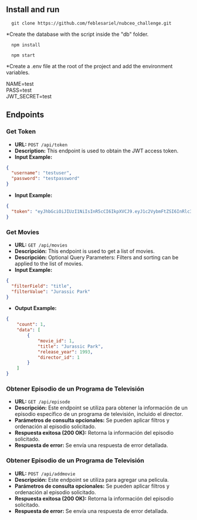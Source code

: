 ## Install and run

```
  git clone https://github.com/feblesariel/nubceo_challenge.git
```

*Create the database with the script inside the "db" folder.

```
  npm install 
```
```
  npm start    
```

*Create a .env file at the root of the project and add the environment variables.

NAME=test<br>
PASS=test<br>
JWT_SECRET=test

## Endpoints

### Get Token

- **URL:** `POST /api/token`
- **Description:** This endpoint is used to obtain the JWT access token.
- **Input Example:**
```json
{
  "username": "testuser",
  "password": "testpassword"
}
```
- **Input Example:**
```json
{
  "token": "eyJhbGciOiJIUzI1NiIsInR5cCI6IkpXVCJ9.eyJ1c2VybmFtZSI6InRlc3R1c2VyIiwiaWF0IjoxNjI2NDc1OTM3LCJleHAiOjE2MjY0NzU5NzN9.9dFdTWycMCw-M7jAIXmGYg9NBKMQY0vFqfvCN2WPL5E"
}
```

### Get Movies

- **URL:** `GET /api/movies`
- **Descripción:** This endpoint is used to get a list of movies.
- **Descripción:** Optional Query Parameters: Filters and sorting can be applied to the list of movies.
- **Input Example:**
```json
{
  "filterField": "title",
  "filterValue": "Jurassic Park"
}
```
- **Output Example:**
```json
{
    "count": 1,
    "data": [
        {
            "movie_id": 1,
            "title": "Jurassic Park",
            "release_year": 1993,
            "director_id": 1
        }
    ]
}
```









### Obtener Episodio de un Programa de Televisión

- **URL:** `GET /api/episode`
- **Descripción:** Este endpoint se utiliza para obtener la información de un episodio específico de un programa de televisión, incluido el director.
- **Parámetros de consulta opcionales:** Se pueden aplicar filtros y ordenación al episodio solicitado.
- **Respuesta exitosa (200 OK):** Retorna la información del episodio solicitado.
- **Respuesta de error:** Se envía una respuesta de error detallada.

### Obtener Episodio de un Programa de Televisión

- **URL:** `POST /api/addmovie`
- **Descripción:** Este endpoint se utiliza para agregar una pelicula.
- **Parámetros de consulta opcionales:** Se pueden aplicar filtros y ordenación al episodio solicitado.
- **Respuesta exitosa (200 OK):** Retorna la información del episodio solicitado.
- **Respuesta de error:** Se envía una respuesta de error detallada.

